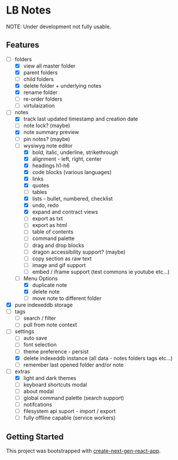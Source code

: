 # LB Notes

NOTE: Under development not fully usable.

## Features
- [ ] folders
  - [X] view all master folder
  - [X] parent folders
  - [ ] child folders
  - [X] delete folder + underlying notes
  - [X] rename folder
  - [ ] re-order folders
  - [ ] virtulaization
- [ ] notes
  - [X] track last updated timestamp and creation date
  - [ ] note lock? (maybe)
  - [X] note summary preview
  - [ ] pin notes? (maybe)
  - [ ] wysiwyg note editor
    - [X] bold, italic, underline, strikethrough
    - [X] alignment - left, right, center
    - [X] headings h1-h6
    - [X] code blocks (various languages)
    - [X] links
    - [X] quotes
    - [ ] tables
    - [X] lists - bullet, numbered, checklist
    - [X] undo, redo
    - [X] expand and contract views
    - [ ] export as txt
    - [ ] export as html
    - [ ] table of contents
    - [ ] command palette
    - [ ] drag and drop blocks
    - [ ] dragon accessibility support? (maybe)
    - [ ] copy section as raw text
    - [ ] image and gif support
    - [ ] embed / iframe support (test commons ie youtube etc...)
  - [ ] Menu Options
    - [X] duplicate note
    - [X] delete note
    - [ ] move note to different folder
- [X] pure indexeddb storage
- [ ] tags
  - [ ] search / filter
  - [ ] pull from note context
- [ ] settings
  - [ ] auto save
  - [ ] font selection
  - [ ] theme preference - persist
  - [X] delete indexeddb instance (all data - notes folders tags etc...)
  - [ ] remember last opened folder and/or note
- [ ] extras
  - [X] light and dark themes
  - [ ] keyboard shortcuts modal
  - [ ] about modal
  - [ ] global command palette (search support)
  - [ ] notifcations
  - [ ] filesystem api suport - import / export
  - [ ] fully offline capable (service workers)

## Getting Started

This project was bootstrapped with [create-next-gen-react-app](https://github.com/clearfeld/create-next-gen-react-app).


